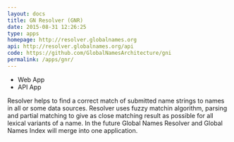 ```yaml
---
layout: docs
title: GN Resolver (GNR)
date: 2015-08-31 12:26:25
type: apps
homepage: http://resolver.globalnames.org
api: http://resolver.globalnames.org/api
code: https://github.com/GlobalNamesArchitecture/gni
permalink: /apps/gnr/
---
```


<div class="note application">

  <ul>
    <li>Web App</li>
    <li>API App</li>
  </ul>

  <p>Resolver helps to find a correct match of submitted name strings to names
  in all or some data sources. Resolver uses fuzzy matchin algorithm, parsing
  and partial matching to give as close matching result as possible for all
  lexical variants of a name. In the future Global Names Resolver and Global
  Names Index will merge into one application.</p>

</div>
